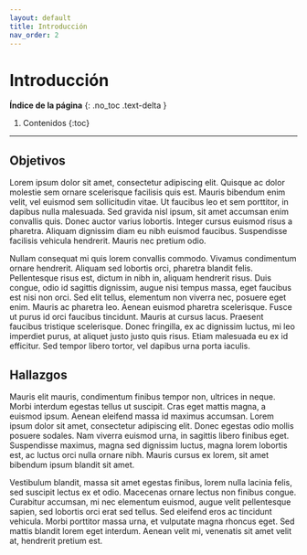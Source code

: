 ```yaml
---
layout: default
title: Introducción
nav_order: 2
---
```


# Introducción

**Índice de la página**
{: .no_toc .text-delta }

1. Contenidos
{:toc}

---

## Objetivos

Lorem ipsum dolor sit amet, consectetur adipiscing elit. Quisque ac dolor molestie sem ornare scelerisque facilisis quis est. Mauris bibendum enim velit, vel euismod sem sollicitudin vitae. Ut faucibus leo et sem porttitor, in dapibus nulla malesuada. Sed gravida nisl ipsum, sit amet accumsan enim convallis quis. Donec auctor varius lobortis. Integer cursus euismod risus a pharetra. Aliquam dignissim diam eu nibh euismod faucibus. Suspendisse facilisis vehicula hendrerit. Mauris nec pretium odio.

Nullam consequat mi quis lorem convallis commodo. Vivamus condimentum ornare hendrerit. Aliquam sed lobortis orci, pharetra blandit felis. Pellentesque risus est, dictum in nibh in, aliquam hendrerit risus. Duis congue, odio id sagittis dignissim, augue nisi tempus massa, eget faucibus est nisi non orci. Sed elit tellus, elementum non viverra nec, posuere eget enim. Mauris ac pharetra leo. Aenean euismod pharetra scelerisque. Fusce ut purus id orci faucibus tincidunt. Mauris at cursus lacus. Praesent faucibus tristique scelerisque. Donec fringilla, ex ac dignissim luctus, mi leo imperdiet purus, at aliquet justo justo quis risus. Etiam malesuada eu ex id efficitur. Sed tempor libero tortor, vel dapibus urna porta iaculis.

## Hallazgos

Mauris elit mauris, condimentum finibus tempor non, ultrices in neque. Morbi interdum egestas tellus ut suscipit. Cras eget mattis magna, a euismod ipsum. Aenean eleifend massa id maximus accumsan. Lorem ipsum dolor sit amet, consectetur adipiscing elit. Donec egestas odio mollis posuere sodales. Nam viverra euismod urna, in sagittis libero finibus eget. Suspendisse maximus, magna sed dignissim luctus, magna lorem lobortis est, ac luctus orci nulla ornare nibh. Mauris cursus ex lorem, sit amet bibendum ipsum blandit sit amet.

Vestibulum blandit, massa sit amet egestas finibus, lorem nulla lacinia felis, sed suscipit lectus ex et odio. Macecenas ornare lectus non finibus congue. Curabitur accumsan, mi nec elementum euismod, augue velit pellentesque sapien, sed lobortis orci erat sed tellus. Sed eleifend eros ac tincidunt vehicula. Morbi porttitor massa urna, et vulputate magna rhoncus eget. Sed mattis blandit lorem eget interdum. Aenean velit mi, venenatis sit amet velit at, hendrerit pretium est.
